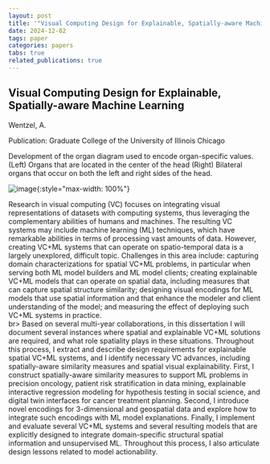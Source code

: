 ```yaml
---
layout: post
title: '"Visual Computing Design for Explainable, Spatially-aware Machine Learning"'
date: 2024-12-02
tags: paper
categories: papers
tabs: true
related_publications: true
---
```


## Visual Computing Design for Explainable, Spatially-aware Machine Learning
Wentzel, A.

Publication: Graduate College of the University of Illinois Chicago

Development of the organ diagram used to encode organ-specific values. (Left) Organs that are located in the center of the head (Right) Bilateral organs that occur on both the left and right sides of the head.

![image](https://www.evl.uic.edu/output/originals/awentzeldissertation.png-srcw.jpg){:style="max-width: 100%"}

Research in visual computing (VC) focuses on integrating visual representations of datasets with computing systems, thus leveraging the complementary abilities of humans and machines.  The resulting VC systems may include machine learning (ML) techniques, which have remarkable abilities in terms of processing vast amounts of data. However, creating VC+ML systems that can operate on spatio-temporal data is a largely unexplored, difficult topic. Challenges in this area include: capturing domain characterizations for spatial VC+ML problems, in particular when serving both ML model builders and ML model clients; creating explainable VC+ML models that can operate on spatial data, including measures that can capture spatial structure similarity; designing visual encodings for ML models that use spatial information and that enhance the modeler and client understanding of the model; and measuring the effect of deploying such VC+ML systems in practice.<br>br>
Based on several multi-year collaborations, in this dissertation I will document several instances where spatial and explainable VC+ML solutions are required, and what role spatiality plays in these situations. Throughout this process, I extract and describe design requirements for explainable spatial VC+ML systems, and I identify necessary VC advances, including spatially-aware similarity measures and spatial visual explainability. First, I construct spatially-aware similarity measures to support ML problems in precision oncology, patient risk stratification in data mining, explainable interactive regression modeling for hypothesis testing in social science, and digital twin interfaces for cancer treatment planning.  Second, I introduce novel encodings for 3-dimensional and geospatial data and explore how
to integrate such encodings with ML model explanations. Finally, I implement and evaluate several VC+ML systems and several resulting models that are explicitly designed to integrate domain-specific structural spatial information and unsupervised ML. Throughout this process, I also articulate design lessons related to model actionability.
